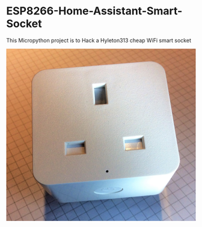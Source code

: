 # ESP8266-Home-Assistant-Smart-Socket
This Micropython project is to Hack a Hyleton313 cheap WiFi smart socket

![](/resources/IMG_0265.JPG)
